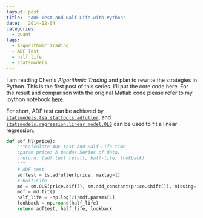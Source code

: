 ```yaml
---
layout: post
title:  "ADF Test and Half-Life with Python"
date:   2014-12-04
categories:
  - quant
tags:
  - Algorithmic Trading
  - ADF Test
  - half life
  - statsmodels
---
```


I am reading Chen's *Algorithmic Trading* and plan to rewrite the strategies in Python. This is the first post of this series. I'll put the core code here. For the result and comparison with the original Matlab code please refer to my ipython notebook [here](http://nbviewer.ipython.org/gist/kongscn/9de3a9bdac9bf5f632d9).

<!-- more -->

For short, ADF test can be achieved by [`statsmodels.tsa.stattools.adfuller`](http://statsmodels.sourceforge.net/devel/generated/statsmodels.tsa.stattools.adfuller.html), and [`statsmodels.regression.linear_model.OLS`](http://statsmodels.sourceforge.net/devel/generated/statsmodels.regression.linear_model.OLS.html) can be used to fit a linear regression.

```python
def adf_hl(price):
    """Calculate ADF test and Half-Life time.
    :param price: A pandas.Series of data.  
    :return: (adf test result, half-life, lookback)  
    """
    # ADF test
    adftest = ts.adfuller(price, maxlag=1)
    # Half-Life
    md = sm.OLS(price.diff(), sm.add_constant(price.shift()), missing='drop')
    mdf = md.fit()
    half_life = -np.log(2)/mdf.params[1]
    lookback = np.round(half_life)
    return adftest, half_life, lookback
```
